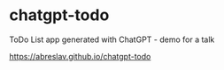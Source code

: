 # chatgpt-todo
ToDo List app generated with ChatGPT - demo for a talk

https://abreslav.github.io/chatgpt-todo
